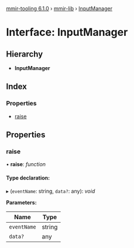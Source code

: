 [mmir-tooling 6.1.0](../README.md) › [mmir-lib](../modules/mmir_lib.md) › [InputManager](mmir_lib.inputmanager.md)

# Interface: InputManager

## Hierarchy

* **InputManager**

## Index

### Properties

* [raise](mmir_lib.inputmanager.md#raise)

## Properties

###  raise

• **raise**: *function*

#### Type declaration:

▸ (`eventName`: string, `data?`: any): *void*

**Parameters:**

Name | Type |
------ | ------ |
`eventName` | string |
`data?` | any |
